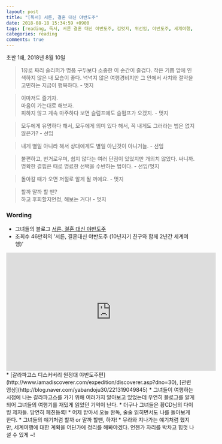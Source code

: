 ```yaml
---
layout: post
title: "[독서] 서른, 결혼 대신 야반도주"
date: 2018-08-18 15:34:59 +0900
tags: [reading, 독서, 서른 결혼 대신 야반도주, 김멋지, 위선임, 야반도주, 세계여행, 배낭여행]
categories: reading
comments: true
---
```

초판 1쇄, 2018년 8월 10일

> 1유로 짜리 슬리퍼가 명품 구두보다 소중한 이 순간이 즐겁다. 작은 기쁨 앞에 인색하지 않은 내 모습이 좋다. 넉넉지 않은 여행경비지만 그 안에서 사치와 절약을 고민하는 지금이 행복하다. - 멋지

> 이마저도 즐기자.  
마음이 가는대로 해보자.  
피하지 않고 계속 마주하다 보면 슬럼프에도 슬펌프가 오겠지. - 멋지

> 모두에게 유명하다 해서, 모두에게 의미 있다 해서, 꼭 내게도 그러라는 법은 없지 않은가? - 선임

> 내게 별일 아니라 해서 상대에게도 별일 아닌것이 아니거늘. - 선임

> 불편하고, 번거로우며, 쉽지 않다는 여러 단점이 있었지만 개의치 않았다. 싸니까. 명확한 결핍은 때로 명료한 선택을 수반하는 법이다. - 선임/멋지

> 돌아갈 때가 오면 저절로 알게 될 꺼에요. - 멋지

> 할까 말까 할 땐?  
하고 후회할지언정, 해보는 거다! - 멋지


### Wording
* 그녀들의 블로그 [서른, 결혼 대신 야반도주](http://yabandoju.com/)
* 조회수 46만회의 '서른, 결혼대신 야반도주 (10년지기 친구와 함께 2년간 세계여행)'
<center><iframe width="560" height="315" src="https://www.youtube.com/embed/g1CyipNhljs" frameborder="0" allow="autoplay; encrypted-media" allowfullscreen></iframe></center>
* [갈라파고스 디스커버리 원정대 야반도주편](http://www.iamadiscoverer.com/expedition/discoverer.asp?dno=30), [관련영상](http://blog.naver.com/yabandoju30/221319049845)
* 그녀들이 여행하는 시점에 나는 갈라파고스를 가기 위해 여러가지 알아보고 있었는데 우연히 블로그를 알게되어 그녀들의 여행기를 재밌게 읽었던 기억이 난다. 
* 더구나 그녀들은 황CD님의 다이빙 제자들. 당연히 페친등록!
* 어제 받아서 오늘 완독, 술술 읽히면서도 나를 돌아보게 한다. 
* 그녀들의 얘기처럼 할까 or 말까 할땐, 하자!
* 뮤라와 지나가는 얘기처럼 했지만, 세계여행에 대한 계획을 어딘가에 정리를 해봐야겠다. 언젠가 자리를 박차고 힘껏 나설 수 있게 ~!